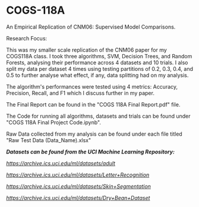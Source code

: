 # COGS-118A
An Empirical Replication of CNM06: Supervised Model Comparisons. 

Research Focus:

This was my smaller scale replication of the CNM06 paper for my COGS118A class. I took three algorithms, SVM, Decision Trees, and Random Forests, analysing their performance across 4 datasets and 10 trials. I also split my data per dataset 4 times using testing partitions of 0.2, 0.3, 0.4, and 0.5 to further analyse what effect, if any, data splitting had on my analysis. 

The algorithm's performances were tested using 4 metrics: Accuracy, Precision, Recall, and F1 which I discuss further in my paper. 

The Final Report can be found in the "COGS 118A Final Report.pdf" file.

The Code for running all algorithms, datasets and trials can be found under "COGS 118A Final Project Code.ipynb".

Raw Data collected from my analysis can be found under each file titled "Raw Test Data (Data_Name).xlsx"

***Datasets can be found from the UCI Machine Learning Repository:*** 

*https://archive.ics.uci.edu/ml/datasets/adult*

*https://archive.ics.uci.edu/ml/datasets/Letter+Recognition*

*https://archive.ics.uci.edu/ml/datasets/Skin+Segmentation*

*https://archive.ics.uci.edu/ml/datasets/Dry+Bean+Dataset*





